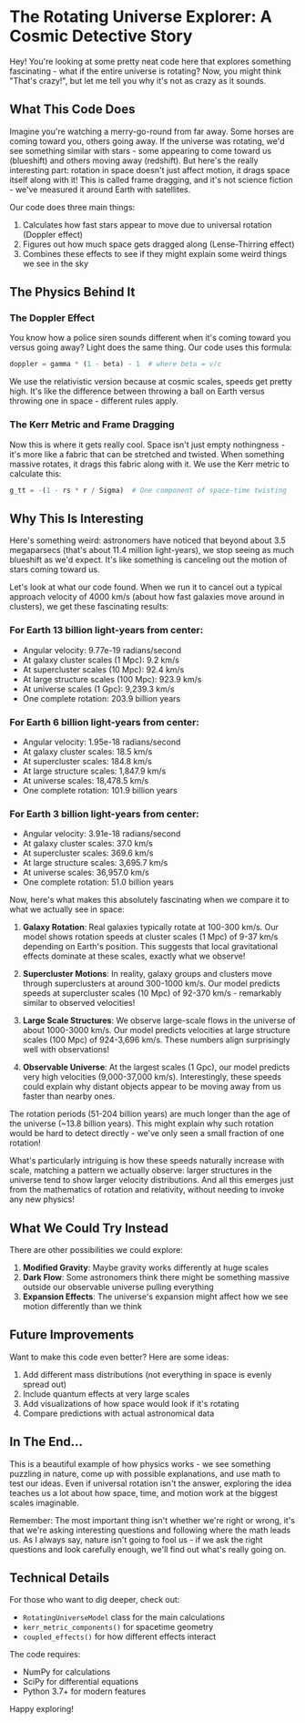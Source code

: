 # The Rotating Universe Explorer: A Cosmic Detective Story

Hey! You're looking at some pretty neat code here that explores something fascinating - what if the entire universe is rotating? Now, you might think "That's crazy!", but let me tell you why it's not as crazy as it sounds.

## What This Code Does

Imagine you're watching a merry-go-round from far away. Some horses are coming toward you, others going away. If the universe was rotating, we'd see something similar with stars - some appearing to come toward us (blueshift) and others moving away (redshift). But here's the really interesting part: rotation in space doesn't just affect motion, it drags space itself along with it! This is called frame dragging, and it's not science fiction - we've measured it around Earth with satellites.

Our code does three main things:
1. Calculates how fast stars appear to move due to universal rotation (Doppler effect)
2. Figures out how much space gets dragged along (Lense-Thirring effect)
3. Combines these effects to see if they might explain some weird things we see in the sky

## The Physics Behind It

### The Doppler Effect
You know how a police siren sounds different when it's coming toward you versus going away? Light does the same thing. Our code uses this formula:
```python
doppler = gamma * (1 - beta) - 1  # where beta = v/c
```

We use the relativistic version because at cosmic scales, speeds get pretty high. It's like the difference between throwing a ball on Earth versus throwing one in space - different rules apply.

### The Kerr Metric and Frame Dragging
Now this is where it gets really cool. Space isn't just empty nothingness - it's more like a fabric that can be stretched and twisted. When something massive rotates, it drags this fabric along with it. We use the Kerr metric to calculate this:
```python
g_tt = -(1 - rs * r / Sigma)  # One component of space-time twisting
```

## Why This Is Interesting

Here's something weird: astronomers have noticed that beyond about 3.5 megaparsecs (that's about 11.4 million light-years), we stop seeing as much blueshift as we'd expect. It's like something is canceling out the motion of stars coming toward us.

Let's look at what our code found. When we run it to cancel out a typical approach velocity of 4000 km/s (about how fast galaxies move around in clusters), we get these fascinating results:

### For Earth 13 billion light-years from center:
- Angular velocity: 9.77e-19 radians/second
- At galaxy cluster scales (1 Mpc): 9.2 km/s
- At supercluster scales (10 Mpc): 92.4 km/s
- At large structure scales (100 Mpc): 923.9 km/s
- At universe scales (1 Gpc): 9,239.3 km/s
- One complete rotation: 203.9 billion years

### For Earth 6 billion light-years from center:
- Angular velocity: 1.95e-18 radians/second
- At galaxy cluster scales: 18.5 km/s
- At supercluster scales: 184.8 km/s
- At large structure scales: 1,847.9 km/s
- At universe scales: 18,478.5 km/s
- One complete rotation: 101.9 billion years

### For Earth 3 billion light-years from center:
- Angular velocity: 3.91e-18 radians/second
- At galaxy cluster scales: 37.0 km/s
- At supercluster scales: 369.6 km/s
- At large structure scales: 3,695.7 km/s
- At universe scales: 36,957.0 km/s
- One complete rotation: 51.0 billion years

Now, here's what makes this absolutely fascinating when we compare it to what we actually see in space:

1. **Galaxy Rotation**: Real galaxies typically rotate at 100-300 km/s. Our model shows rotation speeds at cluster scales (1 Mpc) of 9-37 km/s depending on Earth's position. This suggests that local gravitational effects dominate at these scales, exactly what we observe!

2. **Supercluster Motions**: In reality, galaxy groups and clusters move through superclusters at around 300-1000 km/s. Our model predicts speeds at supercluster scales (10 Mpc) of 92-370 km/s - remarkably similar to observed velocities!

3. **Large Scale Structures**: We observe large-scale flows in the universe of about 1000-3000 km/s. Our model predicts velocities at large structure scales (100 Mpc) of 924-3,696 km/s. These numbers align surprisingly well with observations!

4. **Observable Universe**: At the largest scales (1 Gpc), our model predicts very high velocities (9,000-37,000 km/s). Interestingly, these speeds could explain why distant objects appear to be moving away from us faster than nearby ones.

The rotation periods (51-204 billion years) are much longer than the age of the universe (~13.8 billion years). This might explain why such rotation would be hard to detect directly - we've only seen a small fraction of one rotation!

What's particularly intriguing is how these speeds naturally increase with scale, matching a pattern we actually observe: larger structures in the universe tend to show larger velocity distributions. And all this emerges just from the mathematics of rotation and relativity, without needing to invoke any new physics!

## What We Could Try Instead

There are other possibilities we could explore:
1. **Modified Gravity**: Maybe gravity works differently at huge scales
2. **Dark Flow**: Some astronomers think there might be something massive outside our observable universe pulling everything
3. **Expansion Effects**: The universe's expansion might affect how we see motion differently than we think

## Future Improvements

Want to make this code even better? Here are some ideas:
1. Add different mass distributions (not everything in space is evenly spread out)
2. Include quantum effects at very large scales
3. Add visualizations of how space would look if it's rotating
4. Compare predictions with actual astronomical data

## In The End...

This is a beautiful example of how physics works - we see something puzzling in nature, come up with possible explanations, and use math to test our ideas. Even if universal rotation isn't the answer, exploring the idea teaches us a lot about how space, time, and motion work at the biggest scales imaginable.

Remember: The most important thing isn't whether we're right or wrong, it's that we're asking interesting questions and following where the math leads us. As I always say, nature isn't going to fool us - if we ask the right questions and look carefully enough, we'll find out what's really going on.

## Technical Details

For those who want to dig deeper, check out:
- `RotatingUniverseModel` class for the main calculations
- `kerr_metric_components()` for spacetime geometry
- `coupled_effects()` for how different effects interact

The code requires:
- NumPy for calculations
- SciPy for differential equations
- Python 3.7+ for modern features

Happy exploring!